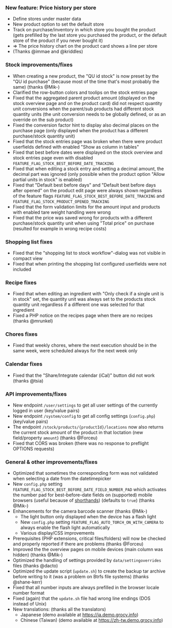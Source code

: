 ### New feature: Price history per store
- Define stores under master data
- New product option to set the default store
- Track on purchase/inventory in which store you bought the product (gets prefilled by the last store you purchased the product, or the default store of the product if you never bought it)
- => The price history chart on the product card shows a line per store
- (Thanks @immae and @kriddles)

### Stock improvements/fixes
- When creating a new product, the "QU id stock" is now preset by the "QU id purchase" (because most of the time that's most probably the same) (thanks @Mik-)
- Clarified the row-button colors and toolips on the stock entries page
- Fixed that the aggregated parent product amount (displayed on the stock overview page and on the product card) did not respect quantity unit conversions when the parent/sub products had different stock quantity units (the unit conversion needs to be globally defined, or as an override on the sub product)
- Fixed the conversion factor hint to display also decimal places on the purchase page (only displayed when the product has a different purchase/stock quantity unit)
- Fixed that the stock entries page was broken when there were product userfields defined with enabled "Show as column in tables"
- Fixed that best before dates were displayed on the stock overview and stock entries page even with disabled `FEATURE_FLAG_STOCK_BEST_BEFORE_DATE_TRACKING`
- Fixed that when editing a stock entry and setting a decimal amount, the decimal part was ignored (only possible when the product option "Allow partial units in stock" is enabled)
- Fixed that "Default best before days" and "Default best before days after opened" on the product edit page were always shown regardless of the feature flags `FEATURE_FLAG_STOCK_BEST_BEFORE_DATE_TRACKING` and `FEATURE_FLAG_STOCK_PRODUCT_OPENED_TRACKING`
- Fixed that the form validation limits for the amount input and products with enabled tare weight handling were wrong
- Fixed that the price was saved wrong for products with a different purchase/stock quantity unit when using "Total price" on purchase (resulted for example in wrong recipe costs)

### Shopping list fixes
- Fixed that the "shopping list to stock workflow"-dialog was not visible in compact view
- Fixed that when printing the shopping list configured userfields were not included

### Recipe fixes
- Fixed that when editing an ingredient with "Only check if a single unit is in stock" set, the quantity unit was always set to the products stock quantity unit regardless if a different one was selected for that ingredient
- Fixed a PHP notice on the recipes page when there are no recipes (thanks @mrunkel)

### Chores fixes
- Fixed that weekly chores, where the next execution should be in the same week, were scheduled always for the next week only

### Calendar fixes
- Fixed that the "Share/Integrate calendar (iCal)" button did not work (thanks @tsia)

### API improvements/fixes
- New endpoint `/user/settings` to get all user settings of the currently logged in user (key/value pairs)
- New endpoint `/system/config` to get all config settings (`config.php`) (key/value pairs)
- The endpoint `/stock/products/{productId}/locations` now also returns the current stock amount of the product in that loctation (new field/property `amount`) (thanks @Forceu)
- Fixed that CORS was broken (there was no response to preflight OPTIONS requests)

### General & other improvements/fixes
- Optimized that sometimes the corresponding form was not validated when selecting a date from the datetimepicker
- New `config.php` setting `FEATURE_FLAG_STOCK_BEST_BEFORE_DATE_FIELD_NUMBER_PAD` which activates the number pad for best-before-date fields on (supported) mobile browsers (useful because of [shorthands](https://github.com/grocy/grocy#input-shorthands-for-date-fields)) (defaults to `true`) (thanks @Mik-)
- Enhancements for the camera barcode scanner (thanks @Mik-)
  - The light button only displayed when the device has a flash light
  - New `config.php` setting `FEATURE_FLAG_AUTO_TORCH_ON_WITH_CAMERA` to always enable the flash light automatically
  - Various display/CSS improvements
- Prerequisites (PHP extensions, critical files/folders) will now be checked and properly reported if there are problems (thanks @Forceu)
- Improved the the overview pages on mobile devices (main column was hidden) (thanks @Mik-)
- Optimized the handling of settings provided by `data/settingoverrides` files (thanks @dacto)
- Optimized the update script (`update.sh`) to create the backup tar archive before writing to it (was a problem on Btrfs file systems) (thanks @shane-kerr)
- Fixed that all number inputs are always prefilled in the browser locale number format
- Fixed (again) that the `update.sh` file had wrong line endings (DOS instead of Unix)
- New translations: (thanks all the translators)
  - Japanese (demo available at https://ja.demo.grocy.info)
  - Chinese (Taiwan) (demo available at https://zh-tw.demo.grocy.info)
